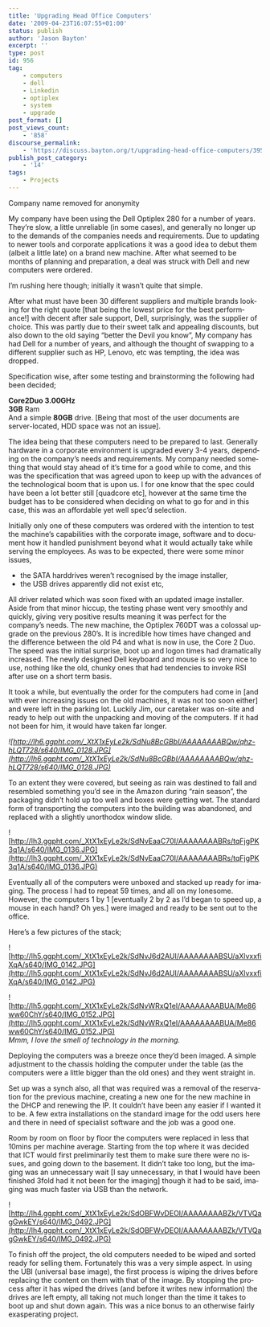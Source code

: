 ```yaml
---
title: 'Upgrading Head Office Computers'
date: '2009-04-23T16:07:55+01:00'
status: publish
author: 'Jason Bayton'
excerpt: ''
type: post
id: 956
tag:
    - computers
    - dell
    - Linkedin
    - optiplex
    - system
    - upgrade
post_format: []
post_views_count:
    - '858'
discourse_permalink:
    - 'https://discuss.bayton.org/t/upgrading-head-office-computers/395'
publish_post_category:
    - '14'
tags:
    - Projects
---
```

<span lang="EN-GB">Company name removed for anonymity</span>

<span lang="EN-GB">My company have been using the Dell Optiplex 280 for a number of years. They’re slow, a little unreliable (in some cases), and generally no longer up to the demands of the companies needs and requirements. Due to updating to newer tools and corporate applications it was a good idea to debut them (albeit a little late) on a brand new machine. After what seemed to be months of planning and preparation, a deal was struck with Dell and new computers were ordered.</span>

<span lang="EN-GB">I’m rushing here though; initially it wasn’t quite that simple.</span>

<span lang="EN-GB">  
</span>

<span lang="EN-GB">After what must have been 30 different suppliers and multiple brands looking for the right quote \[that being the lowest price for the best performance!\] with decent after sale support, Dell, surprisingly, was the supplier of choice. This was partly due to their sweet talk and appealing discounts, but also down to the old saying “better the Devil you know”, My company has had Dell for a number of years, and although the thought of swapping to a different supplier such as HP, Lenovo, etc was tempting, the idea was dropped.</span>

<span lang="EN-GB">Specification wise, after some testing and brainstorming the following had been decided;</span>

**<span lang="EN-GB">Core2Duo 3.00GHz</span>**<span lang="EN-GB">  
</span>**<span lang="EN-GB">3GB</span>** <span lang="EN-GB">Ram  
And a simple</span><span lang="EN-GB"> **80GB** </span><span lang="EN-GB">drive. \[Being that most of the user documents are server-located, HDD space was not an issue\].</span>

<span lang="EN-GB">The idea being that these computers need to be prepared to last. Generally hardware in a corporate environment is upgraded every 3-4 years, depending on the company’s needs and requirements. My company needed something that would stay ahead of it’s time for a good while to come, and this was the specification that was agreed upon to keep up with the advances of the technological boom that is upon us. I for one know that the spec could have been a lot better still \[quadcore etc\], however at the same time the budget has to be considered when deciding on what to go for and in this case, this was an affordable yet well spec’d selection.</span>

<span lang="EN-GB">Initially only one of these computers was ordered with the intention to test the machine’s capabilities with the corporate image, software and to document how it handled punishment beyond what it would actually take while serving the employees. As was to be expected, there were some minor issues,</span>

- <span lang="EN-GB">the SATA harddrives weren’t recognised by the image installer,</span>
- <span lang="EN-GB">the USB drives apparently did not exist etc,</span>

<span lang="EN-GB">All driver related which was soon fixed with an updated image installer. Aside from that minor hiccup, the testing phase went very smoothly and quickly, giving very positive results meaning it was perfect for the company’s needs. The new machine, the Optiplex 760DT was a colossal upgrade on the previous 280’s. It is incredible how times have changed and the difference between the old P4 and what is now in use, the Core 2 Duo. The speed was the initial surprise, boot up and logon times had dramatically increased. The newly designed Dell keyboard and mouse is so very nice to use, nothing like the old, chunky ones that had tendencies to invoke RSI after use on a short term basis.</span>

<span lang="EN-GB">It took a while, but eventually the order for the computers had come in \[and with ever increasing issues on the old machines, it was not too soon either\] and were left in the parking lot. Luckily Jim, our caretaker was on-site and ready to help out with the unpacking and moving of the computers. If it had not been for him, it would have taken far longer.</span>

*![http://lh6.ggpht.com/_XtX1xEyLe2k/SdNu8BcGBbI/AAAAAAAABQw/qhz-hLQT728/s640/IMG_0128.JPG](http://lh6.ggpht.com/_XtX1xEyLe2k/SdNu8BcGBbI/AAAAAAAABQw/qhz-hLQT728/s640/IMG_0128.JPG)*

<span lang="EN-GB">To an extent they were covered, but seeing as rain was destined to fall and resembled something you’d see in the Amazon during “rain season”, the packaging didn’t hold up too well and boxes were getting wet. The standard form of transporting the computers into the building was abandoned, and replaced with a slightly unorthodox window slide.</span>

![http://lh3.ggpht.com/_XtX1xEyLe2k/SdNvEaaC70I/AAAAAAAABRs/tqFjgPK3q1A/s640/IMG_0136.JPG](http://lh3.ggpht.com/_XtX1xEyLe2k/SdNvEaaC70I/AAAAAAAABRs/tqFjgPK3q1A/s640/IMG_0136.JPG)

<span lang="EN-GB">Eventually all of the computers were unboxed and stacked up ready for imaging. The process I had to repeat 59 times, and all on my lonesome. However, the computers 1 by 1 \[eventually 2 by 2 as I’d began to speed up, a mouse in each hand? Oh yes.\] were imaged and ready to be sent out to the office.</span>

<span lang="EN-GB">Here’s a few pictures of the stack;</span>

![http://lh5.ggpht.com/_XtX1xEyLe2k/SdNvJ6d2AUI/AAAAAAAABSU/aXlvxxfiXqA/s640/IMG_0142.JPG](http://lh5.ggpht.com/_XtX1xEyLe2k/SdNvJ6d2AUI/AAAAAAAABSU/aXlvxxfiXqA/s640/IMG_0142.JPG)

![http://lh5.ggpht.com/_XtX1xEyLe2k/SdNvWRxQ1eI/AAAAAAAABUA/Me86ww60ChY/s640/IMG_0152.JPG](http://lh5.ggpht.com/_XtX1xEyLe2k/SdNvWRxQ1eI/AAAAAAAABUA/Me86ww60ChY/s640/IMG_0152.JPG)<span lang="EN-GB">  
*Mmm, I love the smell of technology in the morning.*</span>

<span lang="EN-GB">Deploying the computers was a breeze once they’d been imaged. A simple adjustment to the chassis holding the computer under the table (as the computers were a little bigger than the old ones) and they went straight in.</span>

<span lang="EN-GB">Set up was a synch also, all that was required was a removal of the reservation for the previous machine, creating a new one for the new machine in the DHCP and renewing the IP. It couldn’t have been any easier if I wanted it to be. A few extra installations on the standard image for the odd users here and there in need of specialist software and the job was a good one.</span>

<span lang="EN-GB">Room by room on floor by floor the computers were replaced in less that 10mins per machine average. Starting from the top where it was decided that ICT would first preliminarily test them to make sure there were no issues, and going down to the basement. It didn’t take too long, but the imaging was an unnecessary wait \[I say unnecessary, in that I would have been finished 3fold had it not been for the imaging\] though it had to be said, imaging was much faster via USB than the network.</span>

![http://lh4.ggpht.com/_XtX1xEyLe2k/SdOBFWvDEOI/AAAAAAAABZk/VTVQagGwkEY/s640/IMG_0492.JPG](http://lh4.ggpht.com/_XtX1xEyLe2k/SdOBFWvDEOI/AAAAAAAABZk/VTVQagGwkEY/s640/IMG_0492.JPG)

<span lang="EN-GB">To finish off the project, the old computers needed to be wiped and sorted ready for selling them. Fortunately this was a very simple aspect. In using the UBI (universal base image), the first process is wiping the drives before replacing the content on them with that of the image. By stopping the process after it has wiped the drives (and before it writes new information) the drives are left empty, all taking not much longer than the time it takes to boot up and shut down again. This was a nice bonus to an otherwise fairly exasperating project.  
</span>